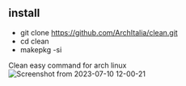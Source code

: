 

## install
* git clone https://github.com/ArchItalia/clean.git
* cd clean
* makepkg -si

Clean easy command for arch linux
![Screenshot from 2023-07-10 12-00-21](https://github.com/ArchItalia/Clean/assets/117321045/284eac38-c3cd-4d18-b144-258f1085702e)
